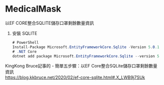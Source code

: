 # MedicalMask
以EF CORE整合SQLITE儲存口罩剩餘數量資訊

1. 安裝 SQLITE  
    ```csharp
    # PowerShell
    Install-Package Microsoft.EntityFrameworkCore.Sqlite -Version 5.0.1
    # .NET Core
    dotnet add package Microsoft.EntityFrameworkCore.Sqlite --version 5.0.1
    ```



KingKong Bruce記事的 - 簡單五步驟：以EF Core整合SQLite儲存口罩剩餘數量資訊    
<a href="https://blog.kkbruce.net/2020/02/ef-core-sqlite.html#.X_LWB9j7SUk" target="_blank">https://blog.kkbruce.net/2020/02/ef-core-sqlite.html#.X_LWB9j7SUk</a>
